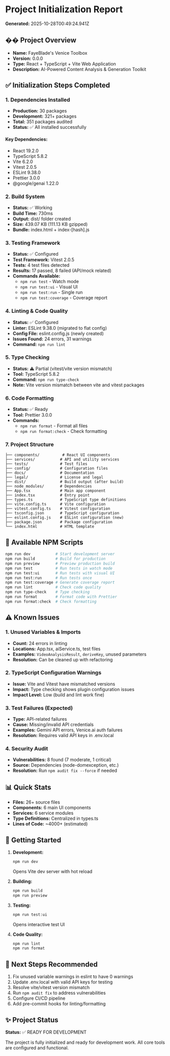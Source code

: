 # Project Initialization Report
**Generated:** 2025-10-28T00:49:24.941Z

## �� Project Overview
- **Name:** FayeBlade's Venice Toolbox
- **Version:** 0.0.0
- **Type:** React + TypeScript + Vite Web Application
- **Description:** AI-Powered Content Analysis & Generation Toolkit

## ✅ Initialization Steps Completed

### 1. Dependencies Installed
- **Production:** 30 packages
- **Development:** 321+ packages
- **Total:** 351 packages audited
- **Status:** ✅ All installed successfully

#### Key Dependencies:
- React 19.2.0
- TypeScript 5.8.2
- Vite 6.2.0
- Vitest 2.0.5
- ESLint 9.38.0
- Prettier 3.0.0
- @google/genai 1.22.0

### 2. Build System
- **Status:** ✅ Working
- **Build Time:** 730ms
- **Output:** dist/ folder created
- **Size:** 439.07 KB (111.13 KB gzipped)
- **Bundle:** index.html + index-[hash].js

### 3. Testing Framework
- **Status:** ✅ Configured
- **Test Framework:** Vitest 2.0.5
- **Tests:** 4 test files detected
- **Results:** 17 passed, 8 failed (API/mock related)
- **Commands Available:**
  - `npm run test` - Watch mode
  - `npm run test:ui` - Visual UI
  - `npm run test:run` - Single run
  - `npm run test:coverage` - Coverage report

### 4. Linting & Code Quality
- **Status:** ✅ Configured
- **Linter:** ESLint 9.38.0 (migrated to flat config)
- **Config File:** eslint.config.js (newly created)
- **Issues Found:** 24 errors, 31 warnings
- **Command:** `npm run lint`

### 5. Type Checking
- **Status:** ⚠️ Partial (vitest/vite version mismatch)
- **Tool:** TypeScript 5.8.2
- **Command:** `npm run type-check`
- **Note:** Vite version mismatch between vite and vitest packages

### 6. Code Formatting
- **Status:** ✅ Ready
- **Tool:** Prettier 3.0.0
- **Commands:**
  - `npm run format` - Format all files
  - `npm run format:check` - Check formatting

### 7. Project Structure
```
├── components/          # React UI components
├── services/           # API and utility services
├── tests/              # Test files
├── config/             # Configuration files
├── docs/               # Documentation
├── legal/              # License and legal
├── dist/               # Build output (after build)
├── node_modules/       # Dependencies
├── App.tsx             # Main app component
├── index.tsx           # Entry point
├── types.ts            # TypeScript type definitions
├── vite.config.ts      # Vite configuration
├── vitest.config.ts    # Vitest configuration
├── tsconfig.json       # TypeScript configuration
├── eslint.config.js    # ESLint configuration (new)
├── package.json        # Package configuration
└── index.html          # HTML template
```

## 🔧 Available NPM Scripts
```bash
npm run dev           # Start development server
npm run build         # Build for production
npm run preview       # Preview production build
npm run test          # Run tests in watch mode
npm run test:ui       # Run tests with visual UI
npm run test:run      # Run tests once
npm run test:coverage # Generate coverage report
npm run lint          # Check code quality
npm run type-check    # Type checking
npm run format        # Format code with Prettier
npm run format:check  # Check formatting
```

## ⚠️ Known Issues

### 1. Unused Variables & Imports
- **Count:** 24 errors in linting
- **Locations:** App.tsx, aiService.ts, test files
- **Examples:** `VideoAnalysisResult`, `deriveKey`, unused parameters
- **Resolution:** Can be cleaned up with refactoring

### 2. TypeScript Configuration Warnings
- **Issue:** Vite and Vitest have mismatched versions
- **Impact:** Type checking shows plugin configuration issues
- **Impact Level:** Low (build and lint work fine)

### 3. Test Failures (Expected)
- **Type:** API-related failures
- **Cause:** Missing/invalid API credentials
- **Examples:** Gemini API errors, Venice.ai auth failures
- **Resolution:** Requires valid API keys in .env.local

### 4. Security Audit
- **Vulnerabilities:** 8 found (7 moderate, 1 critical)
- **Source:** Dependencies (node-domexception, etc.)
- **Resolution:** Run `npm audit fix --force` if needed

## 📊 Quick Stats
- **Files:** 26+ source files
- **Components:** 6 main UI components
- **Services:** 6 service modules
- **Type Definitions:** Centralized in types.ts
- **Lines of Code:** ~4000+ (estimated)

## 🚀 Getting Started

1. **Development:**
   ```bash
   npm run dev
   ```
   Opens Vite dev server with hot reload

2. **Building:**
   ```bash
   npm run build
   npm run preview
   ```

3. **Testing:**
   ```bash
   npm run test:ui
   ```
   Opens interactive test UI

4. **Code Quality:**
   ```bash
   npm run lint
   npm run format
   ```

## 📝 Next Steps Recommended

1. Fix unused variable warnings in eslint to have 0 warnings
2. Update .env.local with valid API keys for testing
3. Resolve vite/vitest version mismatch
4. Run `npm audit fix` to address vulnerabilities
5. Configure CI/CD pipeline
6. Add pre-commit hooks for linting/formatting

## ✨ Project Status
**Status:** ✅ READY FOR DEVELOPMENT

The project is fully initialized and ready for development work. All core tools are configured and functional.
